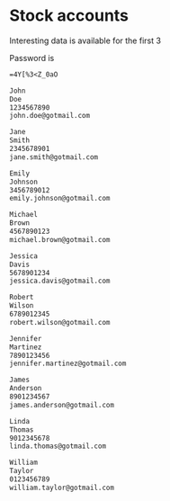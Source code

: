 # Stock accounts

Interesting data is available for the first 3

Password is

```txt
=4Y[%3<Z_0aO
```

```txt
John
Doe
1234567890
john.doe@gotmail.com
```

```txt
Jane
Smith
2345678901
jane.smith@gotmail.com
```

```txt
Emily
Johnson
3456789012
emily.johnson@gotmail.com
```

```txt
Michael
Brown
4567890123
michael.brown@gotmail.com
```

```txt
Jessica
Davis
5678901234
jessica.davis@gotmail.com
```

```txt
Robert
Wilson
6789012345
robert.wilson@gotmail.com
```

```txt
Jennifer
Martinez
7890123456
jennifer.martinez@gotmail.com
```

```txt
James
Anderson
8901234567
james.anderson@gotmail.com
```

```txt
Linda
Thomas
9012345678
linda.thomas@gotmail.com
```

```txt
William
Taylor
0123456789
william.taylor@gotmail.com
```
